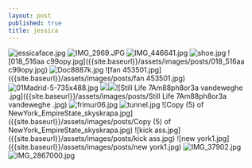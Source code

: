 ```yaml
---
layout: post
published: true
title: jessica
---
```

![jessicaface.jpg]({{site.baseurl}}/assets/images/posts/jessicaface.jpg)
![IMG_2969.JPG]({{site.baseurl}}/assets/images/posts/IMG_2969.JPG)
![IMG_446641.jpg]({{site.baseurl}}/assets/images/posts/IMG_446641.jpg)
![shoe.jpg]({{site.baseurl}}/assets/images/posts/shoe.jpg)
![018_516aa c99opy.jpg]({{site.baseurl}}/assets/images/posts/018_516aa c99opy.jpg)
![Doc8887k.jpg]({{site.baseurl}}/assets/images/posts/Doc8887k.jpg)
![fan 453501.jpg]({{site.baseurl}}/assets/images/posts/fan 453501.jpg)
![01Madrid-5-735x488.jpg]({{site.baseurl}}/assets/images/posts/01Madrid-5-735x488.jpg)
![]({{site.baseurl}}/assets/images/posts/frimur06.jpg)![]({{site.baseurl}}/)![Still Life 7Am88ph8or3a vandeweghe .jpg]({{site.baseurl}}/assets/images/posts/Still Life 7Am88ph8or3a vandeweghe .jpg)
![frimur06.jpg]({{site.baseurl}}/assets/images/posts/frimur06.jpg)
![tunnel.jpg]({{site.baseurl}}/assets/images/posts/tunnel.jpg)
![Copy (5) of NewYork_EmpireState_skyskrapa.jpg]({{site.baseurl}}/assets/images/posts/Copy (5) of NewYork_EmpireState_skyskrapa.jpg)
![kick ass.jpg]({{site.baseurl}}/assets/images/posts/kick ass.jpg)
![new york1.jpg]({{site.baseurl}}/assets/images/posts/new york1.jpg)
![IMG_37902.jpg]({{site.baseurl}}/assets/images/posts/IMG_37902.jpg)
![IMG_2867000.jpg]({{site.baseurl}}/assets/images/posts/IMG_2867000.jpg)
